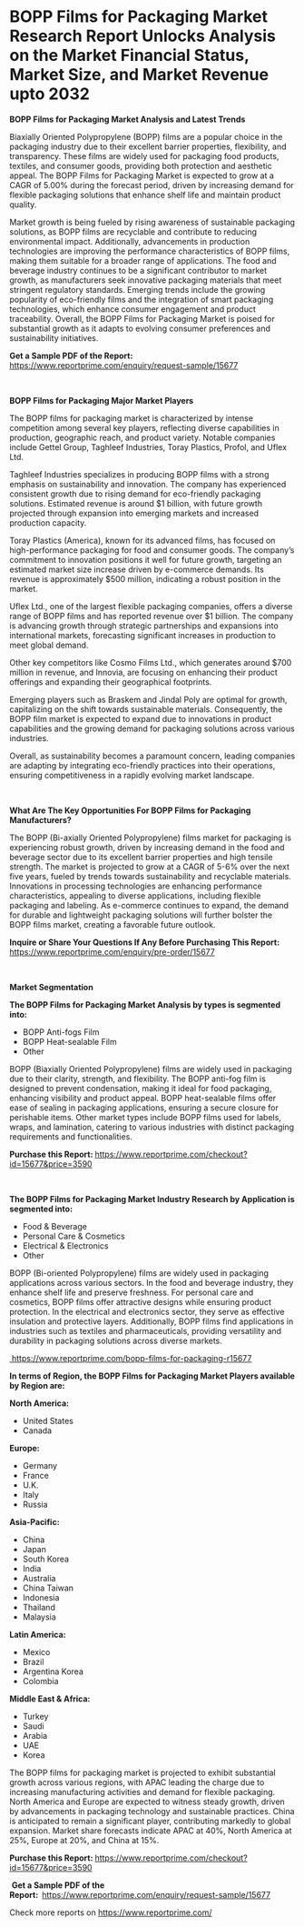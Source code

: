 <p><h1>BOPP Films for Packaging Market Research Report Unlocks Analysis on the Market Financial Status, Market Size, and Market Revenue upto 2032</h1></p><p><strong>BOPP Films for Packaging Market Analysis and Latest Trends</strong></p>
<p><p>Biaxially Oriented Polypropylene (BOPP) films are a popular choice in the packaging industry due to their excellent barrier properties, flexibility, and transparency. These films are widely used for packaging food products, textiles, and consumer goods, providing both protection and aesthetic appeal. The BOPP Films for Packaging Market is expected to grow at a CAGR of 5.00% during the forecast period, driven by increasing demand for flexible packaging solutions that enhance shelf life and maintain product quality.</p><p>Market growth is being fueled by rising awareness of sustainable packaging solutions, as BOPP films are recyclable and contribute to reducing environmental impact. Additionally, advancements in production technologies are improving the performance characteristics of BOPP films, making them suitable for a broader range of applications. The food and beverage industry continues to be a significant contributor to market growth, as manufacturers seek innovative packaging materials that meet stringent regulatory standards. Emerging trends include the growing popularity of eco-friendly films and the integration of smart packaging technologies, which enhance consumer engagement and product traceability. Overall, the BOPP Films for Packaging Market is poised for substantial growth as it adapts to evolving consumer preferences and sustainability initiatives.</p></p>
<p><strong>Get a Sample PDF of the Report:&nbsp;</strong> <a href="https://www.reportprime.com/enquiry/request-sample/15677?utm_campaign=3193&utm_medium=2&utm_source=Github&utm_content=ia&utm_term=20032025&utm_id=bopp-films-for-packaging">https://www.reportprime.com/enquiry/request-sample/15677</a></p>
<p>&nbsp;</p>
<p><strong>BOPP Films for Packaging Major Market Players</strong></p>
<p><p>The BOPP films for packaging market is characterized by intense competition among several key players, reflecting diverse capabilities in production, geographic reach, and product variety. Notable companies include Gettel Group, Taghleef Industries, Toray Plastics, Profol, and Uflex Ltd.</p><p>Taghleef Industries specializes in producing BOPP films with a strong emphasis on sustainability and innovation. The company has experienced consistent growth due to rising demand for eco-friendly packaging solutions. Estimated revenue is around $1 billion, with future growth projected through expansion into emerging markets and increased production capacity.</p><p>Toray Plastics (America), known for its advanced films, has focused on high-performance packaging for food and consumer goods. The company’s commitment to innovation positions it well for future growth, targeting an estimated market size increase driven by e-commerce demands. Its revenue is approximately $500 million, indicating a robust position in the market.</p><p>Uflex Ltd., one of the largest flexible packaging companies, offers a diverse range of BOPP films and has reported revenue over $1 billion. The company is advancing growth through strategic partnerships and expansions into international markets, forecasting significant increases in production to meet global demand.</p><p>Other key competitors like Cosmo Films Ltd., which generates around $700 million in revenue, and Innovia, are focusing on enhancing their product offerings and expanding their geographical footprints. </p><p>Emerging players such as Braskem and Jindal Poly are optimal for growth, capitalizing on the shift towards sustainable materials. Consequently, the BOPP film market is expected to expand due to innovations in product capabilities and the growing demand for packaging solutions across various industries. </p><p>Overall, as sustainability becomes a paramount concern, leading companies are adapting by integrating eco-friendly practices into their operations, ensuring competitiveness in a rapidly evolving market landscape.</p></p>
<p>&nbsp;</p>
<p><strong>What Are The Key Opportunities For BOPP Films for Packaging Manufacturers?</strong></p>
<p><p>The BOPP (Bi-axially Oriented Polypropylene) films market for packaging is experiencing robust growth, driven by increasing demand in the food and beverage sector due to its excellent barrier properties and high tensile strength. The market is projected to grow at a CAGR of 5-6% over the next five years, fueled by trends towards sustainability and recyclable materials. Innovations in processing technologies are enhancing performance characteristics, appealing to diverse applications, including flexible packaging and labeling. As e-commerce continues to expand, the demand for durable and lightweight packaging solutions will further bolster the BOPP films market, creating a favorable future outlook.</p></p>
<p><strong>Inquire or Share Your Questions If Any Before Purchasing This Report:</strong> <a href="https://www.reportprime.com/enquiry/pre-order/15677?utm_campaign=3193&utm_medium=2&utm_source=Github&utm_content=ia&utm_term=20032025&utm_id=bopp-films-for-packaging">https://www.reportprime.com/enquiry/pre-order/15677</a></p>
<p>&nbsp;</p>
<p><strong>Market Segmentation</strong></p>
<p><strong>The BOPP Films for Packaging Market Analysis by types is segmented into:</strong></p>
<p><ul><li>BOPP Anti-fogs Film</li><li>BOPP Heat-sealable Film</li><li>Other</li></ul></p>
<p><p>BOPP (Biaxially Oriented Polypropylene) films are widely used in packaging due to their clarity, strength, and flexibility. The BOPP anti-fog film is designed to prevent condensation, making it ideal for food packaging, enhancing visibility and product appeal. BOPP heat-sealable films offer ease of sealing in packaging applications, ensuring a secure closure for perishable items. Other market types include BOPP films used for labels, wraps, and lamination, catering to various industries with distinct packaging requirements and functionalities.</p></p>
<p><strong>Purchase this Report:&nbsp;</strong><a href="https://www.reportprime.com/checkout?id=15677&price=3590&utm_campaign=3193&utm_medium=2&utm_source=Github&utm_content=ia&utm_term=20032025&utm_id=bopp-films-for-packaging">https://www.reportprime.com/checkout?id=15677&price=3590</a></p>
<p>&nbsp;</p>
<p><strong>The BOPP Films for Packaging Market Industry Research by Application is segmented into:</strong></p>
<p><ul><li>Food & Beverage</li><li>Personal Care & Cosmetics</li><li>Electrical & Electronics</li><li>Other</li></ul></p>
<p><p>BOPP (Bi-oriented Polypropylene) films are widely used in packaging applications across various sectors. In the food and beverage industry, they enhance shelf life and preserve freshness. For personal care and cosmetics, BOPP films offer attractive designs while ensuring product protection. In the electrical and electronics sector, they serve as effective insulation and protective layers. Additionally, BOPP films find applications in industries such as textiles and pharmaceuticals, providing versatility and durability in packaging solutions across diverse markets.</p></p>
<p><a href="https://www.reportprime.com/bopp-films-for-packaging-r15677?utm_campaign=3193&utm_medium=2&utm_source=Github&utm_content=ia&utm_term=20032025&utm_id=bopp-films-for-packaging">&nbsp;https://www.reportprime.com/bopp-films-for-packaging-r15677</a></p>
<p><strong>In terms of Region, the BOPP Films for Packaging Market Players available by Region are:</strong></p>
<p>
    <p> <strong> North America: </strong>
        <ul>
            <li>United States</li>
            <li>Canada</li>
        </ul>
        </p> 
    <p> <strong> Europe: </strong>
        <ul>
            <li>Germany</li>
            <li>France</li>
            <li>U.K.</li>
            <li>Italy</li>
            <li>Russia</li>
        </ul>
        </p> 
    <p> <strong> Asia-Pacific: </strong>
        <ul>
            <li>China</li>
            <li>Japan</li>
            <li>South Korea</li>
            <li>India</li>
            <li>Australia</li>
            <li>China Taiwan</li>
            <li>Indonesia</li>
            <li>Thailand</li>
            <li>Malaysia</li>
        </ul>
        </p> 
    <p> <strong> Latin America: </strong>
        <ul>
            <li>Mexico</li>
            <li>Brazil</li>
            <li>Argentina Korea</li>
            <li>Colombia</li>
        </ul>
        </p> 
    <p> <strong> Middle East & Africa: </strong>
        <ul>
            <li>Turkey</li>
            <li>Saudi</li>
            <li>Arabia</li>
            <li>UAE</li>
            <li>Korea</li>
        </ul>
    </p>
    </p>
<p><p>The BOPP films for packaging market is projected to exhibit substantial growth across various regions, with APAC leading the charge due to increasing manufacturing activities and demand for flexible packaging. North America and Europe are expected to witness steady growth, driven by advancements in packaging technology and sustainable practices. China is anticipated to remain a significant player, contributing markedly to global expansion. Market share forecasts indicate APAC at 40%, North America at 25%, Europe at 20%, and China at 15%.</p></p>
<p><strong>Purchase this Report: </strong><a href="https://www.reportprime.com/checkout?id=15677&price=3590&utm_campaign=3193&utm_medium=2&utm_source=Github&utm_content=ia&utm_term=20032025&utm_id=bopp-films-for-packaging">https://www.reportprime.com/checkout?id=15677&price=3590</a></p>
<p>&nbsp;<strong>Get a Sample PDF of the Report:&nbsp;&nbsp;</strong><a href="https://www.reportprime.com/enquiry/request-sample/15677?utm_campaign=3193&utm_medium=2&utm_source=Github&utm_content=ia&utm_term=20032025&utm_id=bopp-films-for-packaging">https://www.reportprime.com/enquiry/request-sample/15677</a></p>
<p><strong></strong></p>
<p>Check more reports on <a href="https://www.reportprime.com/?utm_campaign=3193&utm_medium=2&utm_source=Github&utm_content=ia&utm_term=20032025&utm_id=bopp-films-for-packaging">https://www.reportprime.com/</a></p>